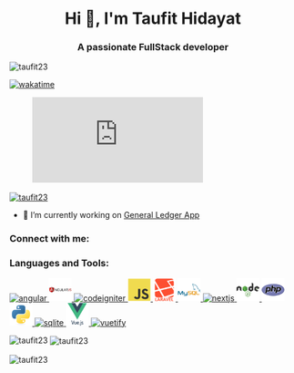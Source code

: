 <h1 align="center">Hi 👋, I'm Taufit Hidayat</h1>
<h3 align="center">A passionate FullStack developer</h3>

<p align="left"> <img src="https://komarev.com/ghpvc/?username=taufit23&label=Profile%20views&color=0e75b6&style=flat" alt="taufit23" /> </p>

[![wakatime](https://wakatime.com/badge/user/6ef777f6-0e4a-427c-a615-ae1c8bb1b622/project/a1397f9f-c468-4c06-92fd-6b28929f8eb7.svg)](https://wakatime.com/badge/user/6ef777f6-0e4a-427c-a615-ae1c8bb1b622/project/a1397f9f-c468-4c06-92fd-6b28929f8eb7)
<figure><embed src="https://wakatime.com/share/@6ef777f6-0e4a-427c-a615-ae1c8bb1b622/710857c2-ac82-49bf-9d71-2e04d7966f1b.svg"></embed></figure>

<p align="left"> <a href="https://github.com/ryo-ma/github-profile-trophy"><img src="https://github-profile-trophy.vercel.app/?username=taufit23" alt="taufit23" /></a> </p>

- 🔭 I’m currently working on [General Ledger App](https://github.com/apbatech/RS-Keuangan-FE)
<h3 align="left">Connect with me:</h3>
<p align="left">
</p>

<h3 align="left">Languages and Tools:</h3>
<p align="left"> <a href="https://angular.io" target="_blank" rel="noreferrer"> <img src="https://angular.io/assets/images/logos/angular/angular.svg" alt="angular" width="40" height="40"/> </a> <a href="https://angular.io" target="_blank" rel="noreferrer"> <img src="https://raw.githubusercontent.com/devicons/devicon/master/icons/angularjs/angularjs-original-wordmark.svg" alt="angularjs" width="40" height="40"/> </a> <a href="https://codeigniter.com" target="_blank" rel="noreferrer"> <img src="https://cdn.worldvectorlogo.com/logos/codeigniter.svg" alt="codeigniter" width="40" height="40"/> </a> <a href="https://developer.mozilla.org/en-US/docs/Web/JavaScript" target="_blank" rel="noreferrer"> <img src="https://raw.githubusercontent.com/devicons/devicon/master/icons/javascript/javascript-original.svg" alt="javascript" width="40" height="40"/> </a> <a href="https://laravel.com/" target="_blank" rel="noreferrer"> <img src="https://raw.githubusercontent.com/devicons/devicon/master/icons/laravel/laravel-plain-wordmark.svg" alt="laravel" width="40" height="40"/> </a> <a href="https://www.mysql.com/" target="_blank" rel="noreferrer"> <img src="https://raw.githubusercontent.com/devicons/devicon/master/icons/mysql/mysql-original-wordmark.svg" alt="mysql" width="40" height="40"/> </a> <a href="https://nextjs.org/" target="_blank" rel="noreferrer"> <img src="https://cdn.worldvectorlogo.com/logos/nextjs-2.svg" alt="nextjs" width="40" height="40"/> </a> <a href="https://nodejs.org" target="_blank" rel="noreferrer"> <img src="https://raw.githubusercontent.com/devicons/devicon/master/icons/nodejs/nodejs-original-wordmark.svg" alt="nodejs" width="40" height="40"/> </a> <a href="https://www.php.net" target="_blank" rel="noreferrer"> <img src="https://raw.githubusercontent.com/devicons/devicon/master/icons/php/php-original.svg" alt="php" width="40" height="40"/> </a> <a href="https://www.python.org" target="_blank" rel="noreferrer"> <img src="https://raw.githubusercontent.com/devicons/devicon/master/icons/python/python-original.svg" alt="python" width="40" height="40"/> </a> <a href="https://www.sqlite.org/" target="_blank" rel="noreferrer"> <img src="https://www.vectorlogo.zone/logos/sqlite/sqlite-icon.svg" alt="sqlite" width="40" height="40"/> </a> <a href="https://vuejs.org/" target="_blank" rel="noreferrer"> <img src="https://raw.githubusercontent.com/devicons/devicon/master/icons/vuejs/vuejs-original-wordmark.svg" alt="vuejs" width="40" height="40"/> </a> <a href="https://vuetifyjs.com/en/" target="_blank" rel="noreferrer"> <img src="https://bestofjs.org/logos/vuetify.svg" alt="vuetify" width="40" height="40"/> </a> </p>

<p><img align="left" src="https://github-readme-stats.vercel.app/api/top-langs?username=taufit23&show_icons=true&locale=en&layout=compact" alt="taufit23" /></p>

<p>&nbsp;<img align="center" src="https://github-readme-stats.vercel.app/api?username=taufit23&show_icons=true&locale=en" alt="taufit23" /></p>

<p><img align="center" src="https://github-readme-streak-stats.herokuapp.com/?user=taufit23&" alt="taufit23" /></p>
